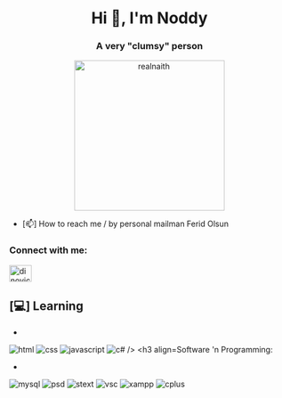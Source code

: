 <h1 align="center">Hi 👋, I'm Noddy</h1>
<h3 align="center">A very "clumsy" person</h3>

<p align="center">
  <img align="center" width="270" alt="realnaith" src="https://i.ibb.co/SyKtwzF/68747470733a2f2f6d656469612e646973636f72646170702e6e65742f6174746163686d656e74732f313134393031383837.png"/>
</p>

- [📫] How to reach me / by personal mailman Ferid Olsun


<h3 align="left">Connect with me:</h3>
<p align="left">
<a href="https://instagram.com/dinovic_28" target="blank"><img align="center" src="https://raw.githubusercontent.com/rahuldkjain/github-profile-readme-generator/master/src/images/icons/Social/instagram.svg" alt="dinovic_28" height="30" width="40" /></a>
</p>

<h2> [💻] Learning </h2>

-

  <img src = "https://img.shields.io/static/v1?style=for-the-badge&message=HTML5&color=E34F26&logo=HTML5&logoColor=FFFFFF&label=" alt = "html" />
  <img src = "https://img.shields.io/static/v1?style=for-the-badge&message=CSS3&color=1572B6&logo=CSS3&logoColor=FFFFFF&label=" alt = "css" />
  <img src = "https://img.shields.io/static/v1?style=for-the-badge&message=JavaScript&color=222222&logo=JavaScript&logoColor=F7DF1E&label=" alt = "javascript" />
  <img src = "https://img.shields.io/static/v1?style=for-the-badge&message=csharp&color=9A4993&logo=csharp&logoColor=FFFFFF&label=" alt = "c# />


<h3 align="left">Software 'n Programming:</h3>

-

  <img src = "https://img.shields.io/static/v1?style=for-the-badge&message=MySQL&color=003333&logo=MySQL&logoColor=FFFFFF&label" alt = "mysql" />
  <img src = "https://img.shields.io/static/v1?style=for-the-badge&message=PHOTOSHOP&color=737be1&logo=Adobe%20PhotoShop&logoColor=FFFFFF&label" alt = "psd" />
  <img src = "https://img.shields.io/static/v1?style=for-the-badge&message=Sublime%20Text&color=737be1&logo=Sublime%20Text&logoColor=FFFFFF&label" alt = "stext" />
  <img src = "https://img.shields.io/static/v1?style=for-the-badge&message=Visual%20Studio%20Code&color=737be1&logo=Visual%20Studio%20Code&logoColor=FFFFFF&label" alt = "vsc" />
  <img src = "https://img.shields.io/static/v1?style=for-the-badge&message=XAMPP&color=DAA520&logo=xampp&logoColor=FFFFFF&label=" alt = "xampp" />
  <img src = "https://img.shields.io/static/v1?style=for-the-badge&message=CPP&color=737be1&logo=cplusplus&logoColor=FFFFFF&label=" alt = "cplus"/>

</br></br>
